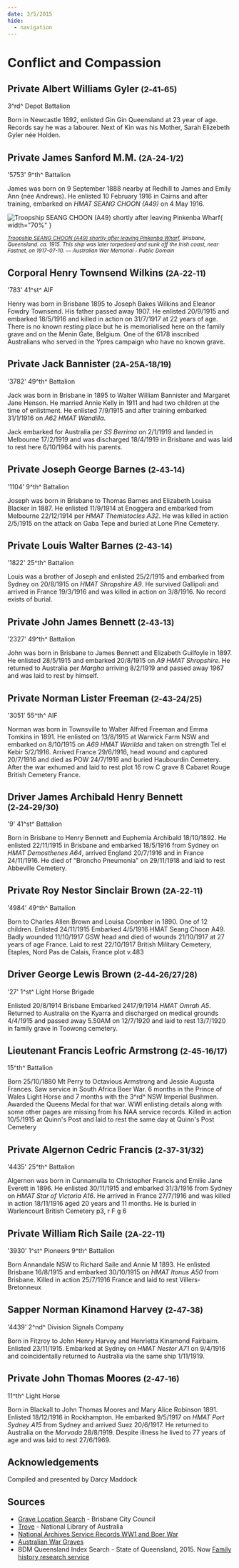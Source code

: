 ```yaml
---
date: 3/5/2015
hide:
  - navigation
---
```


# Conflict and Compassion 

<!--
???+ directions "Directions" 

    Starting point
    Walking directions to first headstone... is the grave of...
    
    ![](../assets/404.png){ width="15%" }
-->

## Private Albert Williams Gyler <small>(2‑41‑65)</small>

3^rd^ Depot Battalion

Born in Newcastle 1892, enlisted Gin Gin Queensland at 23 year of age. Records say he was a labourer. Next of Kin was his Mother, Sarah Elizebeth Gyler née Holden.

<!--
??? directions "Directions" 

    Walking directions to next headstone... is the grave of...
    
    ![](../assets/404.png){ width="15%" }
-->

## Private James Sanford M.M. <small>(2A‑24‑1/2)</small>

'5753' 9^th^ Battalion 

James was born on 9 September 1888 nearby at Redhill to James and Emily Ann (née Andrews). He enlisted 10 February 1916 in Cairns and after training, embarked on *HMAT SEANG CHOON (A49)* on 4 May 1916.

![Troopship SEANG CHOON (A49) shortly after leaving Pinkenba Wharf](../assets/hmat-seang-choon-a49.jpg){ width="70%" }  

*<small>[Troopship SEANG CHOON (A49) shortly after leaving Pinkenba Wharf](https://www.awm.gov.au/collection/H02243), Brisbane, Queensland. ca. 1915. This ship was later torpedoed and sunk off the Irish coast, near Fastnet, on 1917-07-10. — Australian War Memorial - Public Domain</small>*

## Corporal Henry Townsend Wilkins <small>(2A‑22‑11)</small>

'783' 41^st^ AIF 

Henry was born in Brisbane 1895 to Joseph Bakes Wilkins and Eleanor Fowdry Townsend. His father passed away 1907. He enlisted 20/9/1915 and embarked 18/5/1916 and killed in action on 31/7/1917 at 22 years of age. There is no known resting place but he is memorialised here on the family grave and on the Menin Gate, Belgium. One of the 6178 inscribed Australians who served in the Ypres campaign who have no known grave.

## Private Jack Bannister <small>(2A‑25A‑18/19)</small>

'3782' 49^th^ Battalion

Jack was born in Brisbane in 1895 to Walter William Bannister and Margaret Jane Henson. He married Annie Kelly in 1911 and had two children at the time of enlistment. He enlisted 7/9/1915 and after training embarked 31/1/1916 on *A62 HMAT Wandilla*. 

Jack embarked for Australia per *SS Berrima* on 2/1/1919 and landed in Melbourne 17/2/1919 and was discharged 18/4/1919 in Brisbane and was laid to rest here 6/10/1964 with his parents.

## Private Joseph George Barnes <small>(2‑43‑14)</small>

'1104' 9^th^ Battalion 

Joseph was born in Brisbane to Thomas Barnes and Elizabeth Louisa Blacker in 1887. He enlisted 11/9/1914 at Enoggera and embarked from Melbourne 22/12/1914 per *HMAT Themistocles A32*. He was killed in action 2/5/1915 on the attack on Gaba Tepe and buried at Lone Pine Cemetery.

## Private Louis Walter Barnes <small>(2‑43‑14)</small>

'1822' 25^th^ Battalion
 
Louis was a brother of Joseph and enlisted 25/2/1915 and embarked from Sydney on 20/8/1915 on *HMAT Shropshire A9*. He survived Gallipoli and arrived in France 19/3/1916 and was killed in action on 3/8/1916. No record exists of burial.

## Private John James Bennett <small>(2‑43‑13)</small>

'2327' 49^th^ Battalion 

John was born in Brisbane to James Bennett and Elizabeth Guilfoyle in 1897. He enlisted 28/5/1915 and embarked 20/8/1915 on *A9 HMAT Shropshire*. He returned to Australia per *Margha* arriving 8/2/1919 and passed away 1967 and was laid to rest by himself.

## Private Norman Lister Freeman <small>(2‑43‑24/25)</small>

'3051' 55^th^ AIF 

Norman was born in Townsville to Walter Alfred Freeman and Emma Tomkins in 1891. He enlisted on 13/8/1915 at Warwick Farm NSW and embarked on 8/10/1915 on *A69 HMAT Warilda* and taken on strength Tel el Kebir 5/2/1916. Arrived France 29/6/1916, head wound and captured 20/7/1916 and died as POW 24/7/1916 and buried Haubourdin Cemetery. After the war exhumed and laid to rest plot 16 row C grave 8 Cabaret Rouge British Cemetery France.

## Driver James Archibald Henry Bennett <small>(2‑24‑29/30)</small>

'9' 41^st^ Battalion 

Born in Brisbane to Henry Bennett and Euphemia Archibald 18/10/1892. He enlisted 22/11/1915 in Brisbane and embarked 18/5/1916 from Sydney on *HMAT Demosthenes A64*, arrived England 20/7/1916 and in France 24/11/1916. He died of "Broncho Pneumonia" on 29/11/1918 and laid to rest Abbeville Cemetery.

## Private Roy Nestor Sinclair Brown <small>(2A‑22‑11)</small>

'4984' 49^th^ Battalion 

Born to Charles Allen Brown and Louisa Coomber in 1890. One of 12 children. Enlisted 24/11/1915 Embarked 4/5/1916 HMAT Seang Choon A49.
Badly wounded 11/10/1917 GSW head and died of wounds 21/10/1917 at 27 years of age France. Laid to rest 22/10/1917 British Military Cemetery, Etaples, Nord Pas de Calais, France plot v.483

## Driver George Lewis Brown <small>(2‑44‑26/27/28)</small>

'27' 1^st^ Light Horse Brigade 

Enlisted 20/8/1914 Brisbane Embarked 2417/9/1914 *HMAT Omrah A5*. Returned to Australia on the Kyarra and discharged on medical grounds 4/4/1915 and passed away 5.50AM on 12/7/1920 and laid to rest 13/7/1920 in family grave in Toowong cemetery.

## Lieutenant Francis Leofric Armstrong <small>(2‑45‑16/17)</small>

15^th^ Battalion

Born 25/10/1880 Mt Perry to Octavious Armstrong and Jessie Augusta Frances. Saw service in South Africa Boer War. 6 months in the Prince of Wales Light Horse and 7 months with the 3^rd^ NSW Imperial Bushmen. Awarded the Queens Medal for that war. WWI enlisting details along with some other pages are missing from his NAA service records. Killed in action 10/5/1915 at Quinn's Post and laid to rest the same day at Quinn's Post Cemetery

## Private Algernon Cedric Francis <small>(2‑37‑31/32)</small>

'4435' 25^th^ Battalion 

Algernon was born in Cunnamulla to Christopher Francis and Emilie Jane Everett in 1896. He enlisted 30/11/1915 and embarked 31/3/1916 from Sydney on *HMAT Star of Victoria A16*. He arrived in France 27/7/1916 and was killed in action 18/11/1916 aged 20 years and 11 months. He is buried in Warlencourt British Cemetery p3, r F g 6

## Private William Rich Saile <small>(2A‑22‑11)</small>

'3930' 1^st^ Pioneers 9^th^ Battalion 

Born Annandale NSW to Richard Saile and Annie M 1893. He enlisted Brisbane 16/8/1915 and embarked 30/10/1915 on *HMAT Itonus A50* from Brisbane. Killed in action 25/7/1916 France and laid to rest Villers-Bretonneux

## Sapper Norman Kinamond Harvey <small>(2‑47‑38)</small>

'4439' 2^nd^ Division Signals Company 

Born in Fitzroy to John Henry Harvey and Henrietta Kinamond Fairbairn. Enlisted 23/11/1915. Embarked at Sydney on *HMAT Nestor A71* on 9/4/1916 and coincidentally returned to Australia via the same ship 1/11/1919.

## Private John Thomas Moores <small>(2‑47‑16)</small>

11^th^ Light Horse 

Born in Blackall to John Thomas Moores and Mary Alice Robinson 1891. Enlisted 18/12/1916 in Rockhampton. He embarked 9/5/1917 on *HMAT Port Sydney A15* from Sydney and arrived Suez 20/6/1917. He returned to Australia on the *Morvada* 28/8/1919. Despite illness he lived to 77 years of age and was laid to rest 27/6/1969.

## Acknowledgements

Compiled and presented by Darcy Maddock

## Sources

- [Grave Location Search](https://graves.brisbane.qld.gov.au) - Brisbane City Council
- [Trove](https://trove.nla.gov.au) - National Library of Australia
- [National Archives Service Records WW1 and Boer War](https://www.naa.gov.au/explore-collection/defence-and-war-service-records)
- [Australian War Graves](https://www.dva.gov.au/wargraves)
- BDM Queensland Index Search - State of Queensland, 2015. Now [Family history research service](https://www.familyhistory.bdm.qld.gov.au)

<!--
<div class="noprint" markdown="1">

## Brochure

**[Download this walk](../assets/guides/printers.pdf)** - designed to be printed and folded in half to make an A5 brochure.

</div>
-->
